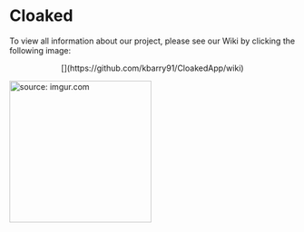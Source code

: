 # Cloaked
To view all information about our project, please see our Wiki by clicking the following image:

<p align="center">
[<https://i.imgur.com/3KkVkQ6.png" title="source: imgur.com" height =250/>](https://github.com/kbarry91/CloakedApp/wiki)
  </p>
  
  [<img src="https://i.imgur.com/NA5tk6L.png" title="source: imgur.com" height =250/>](https://youtu.be/5OQaAeYecWU)
